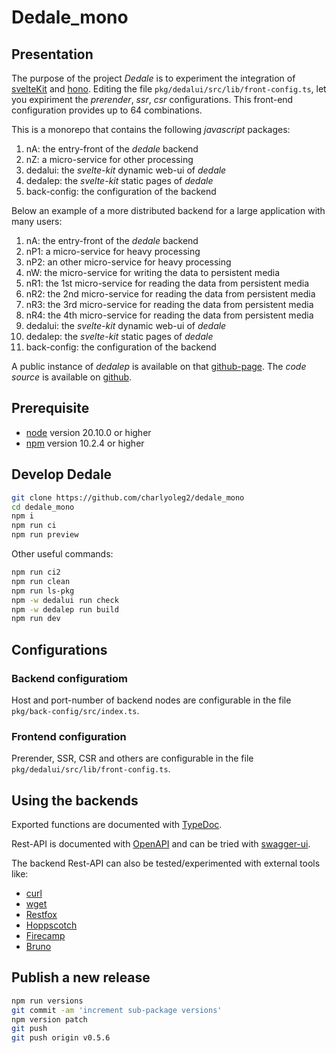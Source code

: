 Dedale\_mono
============


Presentation
------------

The purpose of the project *Dedale* is to experiment the integration of [svelteKit](https://svelte.dev/) and [hono](https://hono.dev/). Editing the file `pkg/dedalui/src/lib/front-config.ts`, let you expiriment the *prerender*, *ssr*, *csr* configurations. This front-end configuration provides up to 64 combinations.

This is a monorepo that contains the following *javascript* packages:

1. nA: the entry-front of the *dedale* backend
2. nZ: a micro-service for other processing
3. dedalui: the *svelte-kit* dynamic web-ui of *dedale*
4. dedalep: the *svelte-kit* static pages of *dedale*
5. back-config: the configuration of the backend

Below an example of a more distributed backend for a large application with many users:

1. nA: the entry-front of the *dedale* backend
2. nP1: a micro-service for heavy processing
3. nP2: an other micro-service for heavy processing
4. nW: the micro-service for writing the data to persistent media
5. nR1: the 1st micro-service for reading the data from persistent media
6. nR2: the 2nd micro-service for reading the data from persistent media
7. nR3: the 3rd micro-service for reading the data from persistent media
8. nR4: the 4th micro-service for reading the data from persistent media
9. dedalui: the *svelte-kit* dynamic web-ui of *dedale*
10. dedalep: the *svelte-kit* static pages of *dedale*
11. back-config: the configuration of the backend

A public instance of *dedalep* is available on that [github-page](https://charlyoleg2.github.io/dedale_mono/).
The *code source* is available on [github](https://github.com/charlyoleg2/dedale_mono).


Prerequisite
------------

- [node](https://nodejs.org) version 20.10.0 or higher
- [npm](https://docs.npmjs.com/cli/v10/commands/npm) version 10.2.4 or higher


Develop Dedale
--------------

```bash
git clone https://github.com/charlyoleg2/dedale_mono
cd dedale_mono
npm i
npm run ci
npm run preview
```

Other useful commands:
```bash
npm run ci2
npm run clean
npm run ls-pkg
npm -w dedalui run check
npm -w dedalep run build
npm run dev
```

Configurations
--------------

### Backend configuratiom

Host and port-number of backend nodes are configurable in the file `pkg/back-config/src/index.ts`.

### Frontend configuration

Prerender, SSR, CSR and others are configurable in the file `pkg/dedalui/src/lib/front-config.ts`.


Using the backends
------------------

Exported functions are documented with [TypeDoc](https://charlyoleg2.github.io/dedale_mono/docs/apidoc/).

Rest-API is documented with [OpenAPI](http://localhost:3010/doc) and can be tried with [swagger-ui](http://localhost:3010/swagger).

The backend Rest-API can also be tested/experimented with external tools like:
- [curl](https://curl.se/)
- [wget](https://www.gnu.org/software/wget/manual/html_node/index.html)
- [Restfox](https://restfox.dev/)
- [Hoppscotch](https://hoppscotch.io/)
- [Firecamp](https://firecamp.io/)
- [Bruno](https://www.usebruno.com/)


Publish a new release
---------------------

```bash
npm run versions
git commit -am 'increment sub-package versions'
npm version patch
git push
git push origin v0.5.6
```
